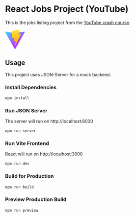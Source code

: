 # React Jobs Project (YouTube)

This is the jobs listing project from the [YouTube crash course](https://youtu.be/LDB4uaJ87e0).

<img src="public/vite.svg" />

## Usage

This project uses JSON-Server for a mock backend.

### Install Dependencies

```bash
npm install
```

### Run JSON Server

The server will run on http://localhost:8000

```bash
npm run server
```

### Run Vite Frontend

React will run on http://localhost:3000

```bash
npm run dev
```

### Build for Production

```bash
npm run build
```

### Preview Production Build

```bash
npm run preview
```
